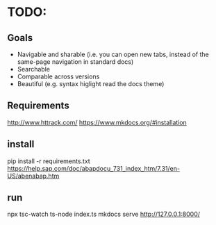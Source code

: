 # TODO:



## Goals

- Navigable and sharable (i.e. you can open new tabs, instead of the same-page navigation in standard docs)
- Searchable 
- Comparable across versions
- Beautiful (e.g. syntax higlight read the docs theme)

## Requirements
http://www.httrack.com/
https://www.mkdocs.org/#installation





## install
pip install -r requirements.txt
https://help.sap.com/doc/abapdocu_731_index_htm/7.31/en-US/abenabap.htm


## run
npx tsc-watch
ts-node index.ts
mkdocs serve
http://127.0.0.1:8000/